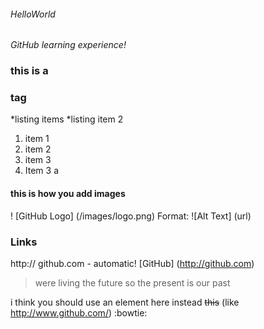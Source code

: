 ###### HelloWorld
*GitHub learning experience!*

### this is a <h3> tag

*listing 
items
*listing 
item 2

1. item 1 
2. item 2
3. item 3
  1. Item 3 a

#### this is how you add images

! [GitHub Logo] (/images/logo.png)
Format: ![Alt Text] (url)

### Links
http:// github.com - automatic!
[GitHub] (http://github.com)

> were living the future so
> the present is our past

 i think you should use an <addr> element here instead
~~this~~
(like http://www.github.com/)
:bowtie:
